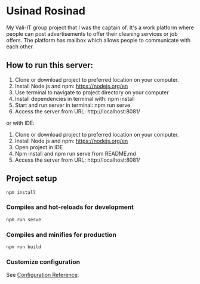 # Usinad Rosinad
My Vali-IT group project that I was the captain of. It's a work platform where people can post advertisements to offer their cleaning services or job offers. The platform has mailbox which allows people to communicate with each other.

## How to run this server:
1) Clone or download project to preferred location on your computer.
2) Install Node.js and npm: https://nodejs.org/en
3) Use terminal to navigate to project directory on your computer
4) Install dependencies in terminal with: npm install
5) Start and run server in terminal: npm run serve
6) Access the server from URL: http://localhost:8081/

or with IDE:
1) Clone or download project to preferred location on your computer.
2) Install Node.js and npm: https://nodejs.org/en
3) Open project in IDE
4) Npm install and npm run serve from README.md
5) Access the server from URL: http://localhost:8081/


## Project setup
```
npm install
```

### Compiles and hot-reloads for development
```
npm run serve
```

### Compiles and minifies for production
```
npm run build
```

### Customize configuration
See [Configuration Reference](https://cli.vuejs.org/config/).
